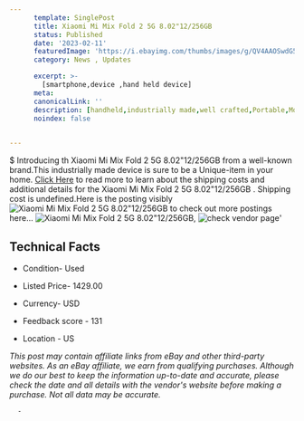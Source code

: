 ```yaml
---
      template: SinglePost
      title: Xiaomi Mi Mix Fold 2 5G 8.02"12/256GB 
      status: Published
      date: '2023-02-11'
      featuredImage: 'https://i.ebayimg.com/thumbs/images/g/QV4AAOSwdG5j3Ydg/s-l225.jpg'
      category: News , Updates

      excerpt: >-
        [smartphone,device ,hand held device]
      meta:
      canonicalLink: ''
      description: [handheld,industrially made,well crafted,Portable,Mobile,Compact,Convenient,Lightweight,Maneuverable,Man-portable,Miniature,Carriable,Hand-held,Light,Holdable,Transportable,Mobile device,Pocket-sized,On-the-go,Wireless,Cordless,Compact size,Convenient size, smartphone,device ,hand held device]
      noindex: false
      

---
```

$
      Introducing th Xiaomi Mi Mix Fold 2 5G 8.02"12/256GB  from a well-known brand.This industrially made device  is sure to be a Unique-item in your home. [Click Here](https://www.ebay.com/itm/204232975333?hash=item2f8d3be3e5%3Ag%3AQV4AAOSwdG5j3Ydg&mkevt=1&mkcid=1&mkrid=711-53200-19255-0&campid=%253CePNCampaignId%253E&customid=%253CreferenceId%253E&toolid=10049) to read more to learn about the shipping costs and additional details for the Xiaomi Mi Mix Fold 2 5G 8.02"12/256GB . Shipping cost is undefined.Here is the posting visibly ![Xiaomi Mi Mix Fold 2 5G 8.02"12/256GB ](https://i.ebayimg.com/thumbs/images/g/QV4AAOSwdG5j3Ydg/s-l225.jpg) to check out more postings here... ![Xiaomi Mi Mix Fold 2 5G 8.02"12/256GB ](https://i.ebayimg.com/images/g/QV4AAOSwdG5j3Ydg/s-l1200.jpg), ![check vendor page](https://origin-galleryplus.ebayimg.com/ws/web/204232975333_2_0_1/225x225.jpg,https://origin-galleryplus.ebayimg.com/ws/web/204232975333_3_0_1/225x225.jpg,https://origin-galleryplus.ebayimg.com/ws/web/204232975333_4_0_1/225x225.jpg,https://origin-galleryplus.ebayimg.com/ws/web/204232975333_5_0_1/225x225.jpg,https://origin-galleryplus.ebayimg.com/ws/web/204232975333_6_0_1/225x225.jpg)'

      

 ## Technical Facts 



     
      

 - Condition- Used 


      

 - Listed Price- 1429.00 


      

 - Currency- USD 


      

 - Feedback score - 131 


      

 - Location - US 


      
      

 *_This post may contain affiliate links from eBay and other third-party websites. As an eBay affiliate, we earn from qualifying purchases. Although we do our best to keep the information up-to-date and accurate, please check the date and all details with the vendor's website before making a purchase. Not all data may be accurate._*




      -
